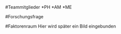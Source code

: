 \#Teammitglieder *PH *AM \*ME

\#Forschungsfrage

\#Faktorenraum Hier wird später ein Bild eingebunden
